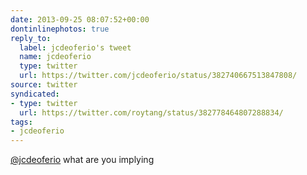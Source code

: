 ```yaml
---
date: 2013-09-25 08:07:52+00:00
dontinlinephotos: true
reply_to:
  label: jcdeoferio's tweet
  name: jcdeoferio
  type: twitter
  url: https://twitter.com/jcdeoferio/status/382740667513847808/
source: twitter
syndicated:
- type: twitter
  url: https://twitter.com/roytang/status/382778464807288834/
tags:
- jcdeoferio
---
```


[@jcdeoferio](https://twitter.com/jcdeoferio/) what are you implying